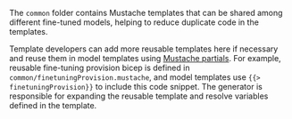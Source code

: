 The `common` folder contains Mustache templates that can be shared among different fine-tuned models, helping to reduce duplicate code in the templates.

Template developers can add more reusable templates here if necessary and reuse them in model templates using [Mustache partials](https://mustache.github.io/mustache.5.html#Partials). For example, reusable fine-tuning provision bicep is defined in `common/finetuningProvision.mustache`, and model templates use `{{> finetuningProvision}}` to include this code snippet. The generator is responsible for expanding the reusable template and resolve variables defined in the template.
